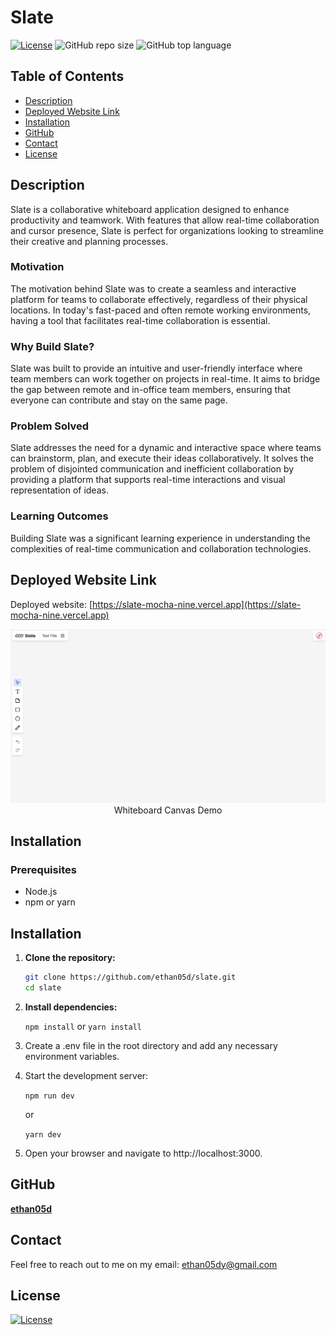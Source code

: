 # Slate

[![License](https://img.shields.io/static/v1?label=License&message=MIT&color=blue&style=plastic&logo=appveyor)](https://opensource.org/license/MIT)
![GitHub repo size](https://img.shields.io/github/repo-size/ethan05d/slate?style=plastic)
![GitHub top language](https://img.shields.io/github/languages/top/ethan05d/slate?style=plastic)

## Table of Contents

- [Description](#description)
- [Deployed Website Link](#deployed-website-link)
- [Installation](#installation)
- [GitHub](#github)
- [Contact](#contact)
- [License](#license)

## Description

Slate is a collaborative whiteboard application designed to enhance productivity and teamwork. With features that allow real-time collaboration and cursor presence, Slate is perfect for organizations looking to streamline their creative and planning processes.

### Motivation

The motivation behind Slate was to create a seamless and interactive platform for teams to collaborate effectively, regardless of their physical locations. In today's fast-paced and often remote working environments, having a tool that facilitates real-time collaboration is essential.

### Why Build Slate?

Slate was built to provide an intuitive and user-friendly interface where team members can work together on projects in real-time. It aims to bridge the gap between remote and in-office team members, ensuring that everyone can contribute and stay on the same page.

### Problem Solved

Slate addresses the need for a dynamic and interactive space where teams can brainstorm, plan, and execute their ideas collaboratively. It solves the problem of disjointed communication and inefficient collaboration by providing a platform that supports real-time interactions and visual representation of ideas.

### Learning Outcomes

Building Slate was a significant learning experience in understanding the complexities of real-time communication and collaboration technologies.

## Deployed Website Link

Deployed website: [https://slate-mocha-nine.vercel.app](https://slate-mocha-nine.vercel.app)

<p align="center">
  <img alt="Screenshot of Slate" src="public/clone.png"><br>
  Whiteboard Canvas Demo
</p>

## Installation

### Prerequisites

- Node.js
- npm or yarn

## Installation

1. **Clone the repository:**

   ```bash
   git clone https://github.com/ethan05d/slate.git
   cd slate
   ```

2. **Install dependencies:**

   `npm install`
   or
   `yarn install`

3. Create a .env file in the root directory and add any necessary environment variables.

4. Start the development server:

   `npm run dev`

   or

   `yarn dev`

5. Open your browser and navigate to http://localhost:3000.

## GitHub

<a href="https://github.com/ethan05d"><strong>ethan05d</a></strong>

## Contact

Feel free to reach out to me on my email:
ethan05dy@gmail.com

## License

[![License](https://img.shields.io/static/v1?label=Licence&message=MIT&color=blue)](https://opensource.org/license/MIT)
